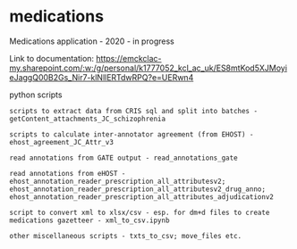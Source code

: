 # medications
Medications application - 2020 - in progress

Link to documentation: https://emckclac-my.sharepoint.com/:w:/g/personal/k1777052_kcl_ac_uk/ES8mtKod5XJMoyieJaggQ00B2Gs_Nir7-klNllERTdwRPQ?e=UERwn4

python scripts

    scripts to extract data from CRIS sql and split into batches - getContent_attachments_JC_schizophrenia
    
    scripts to calculate inter-annotator agreement (from EHOST) - ehost_agreement_JC_Attr_v3
    
    read annotations from GATE output - read_annotations_gate
    
    read annotations from eHOST - ehost_annotation_reader_prescription_all_attributesv2; ehost_annotation_reader_prescription_all_attributesv2_drug_anno; ehost_annotation_reader_prescription_all_attributes_adjudicationv2
    
    script to convert xml to xlsx/csv - esp. for dm+d files to create medications gazetteer - xml_to_csv.ipynb
    
    other miscellaneous scripts - txts_to_csv; move_files etc.
